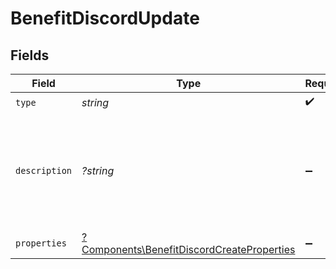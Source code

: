 # BenefitDiscordUpdate


## Fields

| Field                                                                                                   | Type                                                                                                    | Required                                                                                                | Description                                                                                             |
| ------------------------------------------------------------------------------------------------------- | ------------------------------------------------------------------------------------------------------- | ------------------------------------------------------------------------------------------------------- | ------------------------------------------------------------------------------------------------------- |
| `type`                                                                                                  | *string*                                                                                                | :heavy_check_mark:                                                                                      | N/A                                                                                                     |
| `description`                                                                                           | *?string*                                                                                               | :heavy_minus_sign:                                                                                      | The description of the benefit. Will be displayed on products having this benefit.                      |
| `properties`                                                                                            | [?Components\BenefitDiscordCreateProperties](../../Models/Components/BenefitDiscordCreateProperties.md) | :heavy_minus_sign:                                                                                      | N/A                                                                                                     |